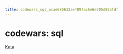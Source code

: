 ```yaml
---
title: codewars_sql_acae685612ae4897ac6e6e205d83bfdf
---
```


# codewars: sql

[Kata](assets/Kata%209a440b6595084e7b8279c11ad45571ae.csv)